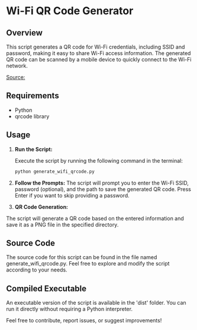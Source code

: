 # Wi-Fi QR Code Generator

## Overview

This script generates a QR code for Wi-Fi credentials, including SSID and password, making it easy to share Wi-Fi access information. The generated QR code can be scanned by a mobile device to quickly connect to the Wi-Fi network.

[Source:](https://github.com/marcmylemans/Wifi-QR-Code-Generator/tree/main)

## Requirements

- Python
- qrcode library

## Usage

1. **Run the Script:**

   Execute the script by running the following command in the terminal:

   ```bash
   python generate_wifi_qrcode.py
   ```


2. **Follow the Prompts:**
The script will prompt you to enter the Wi-Fi SSID, password (optional), and the path to save the generated QR code. Press Enter if you want to skip providing a password.


3. **QR Code Generation:**

The script will generate a QR code based on the entered information and save it as a PNG file in the specified directory.


## Source Code
The source code for this script can be found in the file named generate_wifi_qrcode.py. Feel free to explore and modify the script according to your needs.

## Compiled Executable
An executable version of the script is available in the 'dist' folder. You can run it directly without requiring a Python interpreter.




Feel free to contribute, report issues, or suggest improvements!